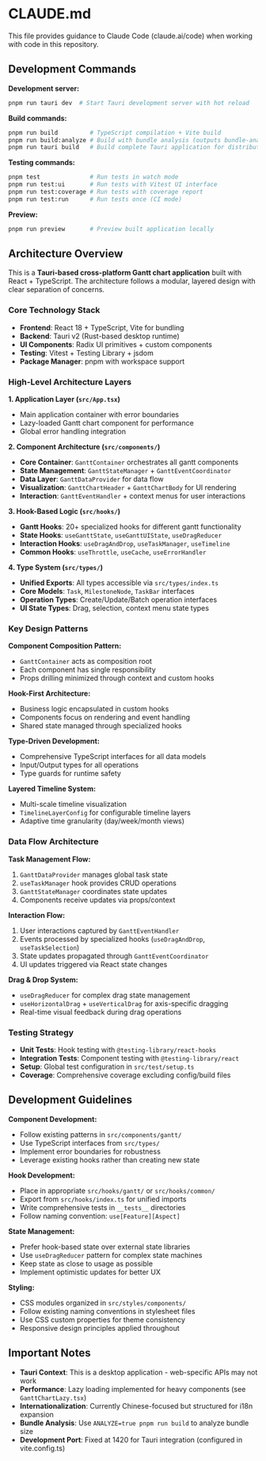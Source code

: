 # CLAUDE.md

This file provides guidance to Claude Code (claude.ai/code) when working with code in this repository.

## Development Commands

**Development server:**
```bash
pnpm run tauri dev  # Start Tauri development server with hot reload
```

**Build commands:**
```bash
pnpm run build         # TypeScript compilation + Vite build
pnpm run build:analyze # Build with bundle analysis (outputs bundle-analysis.html)
pnpm run tauri build   # Build complete Tauri application for distribution
```

**Testing commands:**
```bash
pnpm test              # Run tests in watch mode
pnpm run test:ui       # Run tests with Vitest UI interface
pnpm run test:coverage # Run tests with coverage report
pnpm run test:run      # Run tests once (CI mode)
```

**Preview:**
```bash
pnpm run preview       # Preview built application locally
```

## Architecture Overview

This is a **Tauri-based cross-platform Gantt chart application** built with React + TypeScript. The architecture follows a modular, layered design with clear separation of concerns.

### Core Technology Stack
- **Frontend**: React 18 + TypeScript, Vite for bundling
- **Backend**: Tauri v2 (Rust-based desktop runtime)
- **UI Components**: Radix UI primitives + custom components
- **Testing**: Vitest + Testing Library + jsdom
- **Package Manager**: pnpm with workspace support

### High-Level Architecture Layers

**1. Application Layer (`src/App.tsx`)**
- Main application container with error boundaries
- Lazy-loaded Gantt chart component for performance
- Global error handling integration

**2. Component Architecture (`src/components/`)**
- **Core Container**: `GanttContainer` orchestrates all gantt components
- **State Management**: `GanttStateManager` + `GanttEventCoordinator` 
- **Data Layer**: `GanttDataProvider` for data flow
- **Visualization**: `GanttChartHeader` + `GanttChartBody` for UI rendering
- **Interaction**: `GanttEventHandler` + context menus for user interactions

**3. Hook-Based Logic (`src/hooks/`)**
- **Gantt Hooks**: 20+ specialized hooks for different gantt functionality
- **State Hooks**: `useGanttState`, `useGanttUIState`, `useDragReducer`
- **Interaction Hooks**: `useDragAndDrop`, `useTaskManager`, `useTimeline`
- **Common Hooks**: `useThrottle`, `useCache`, `useErrorHandler`

**4. Type System (`src/types/`)**
- **Unified Exports**: All types accessible via `src/types/index.ts`
- **Core Models**: `Task`, `MilestoneNode`, `TaskBar` interfaces
- **Operation Types**: Create/Update/Batch operation interfaces
- **UI State Types**: Drag, selection, context menu state types

### Key Design Patterns

**Component Composition Pattern:**
- `GanttContainer` acts as composition root
- Each component has single responsibility
- Props drilling minimized through context and custom hooks

**Hook-First Architecture:**
- Business logic encapsulated in custom hooks
- Components focus on rendering and event handling
- Shared state managed through specialized hooks

**Type-Driven Development:**
- Comprehensive TypeScript interfaces for all data models
- Input/Output types for all operations
- Type guards for runtime safety

**Layered Timeline System:**
- Multi-scale timeline visualization
- `TimelineLayerConfig` for configurable timeline layers
- Adaptive time granularity (day/week/month views)

### Data Flow Architecture

**Task Management Flow:**
1. `GanttDataProvider` manages global task state
2. `useTaskManager` hook provides CRUD operations
3. `GanttStateManager` coordinates state updates
4. Components receive updates via props/context

**Interaction Flow:**
1. User interactions captured by `GanttEventHandler`
2. Events processed by specialized hooks (`useDragAndDrop`, `useTaskSelection`)
3. State updates propagated through `GanttEventCoordinator`
4. UI updates triggered via React state changes

**Drag & Drop System:**
- `useDragReducer` for complex drag state management
- `useHorizontalDrag` + `useVerticalDrag` for axis-specific dragging
- Real-time visual feedback during drag operations

### Testing Strategy
- **Unit Tests**: Hook testing with `@testing-library/react-hooks`
- **Integration Tests**: Component testing with `@testing-library/react`
- **Setup**: Global test configuration in `src/test/setup.ts`
- **Coverage**: Comprehensive coverage excluding config/build files

## Development Guidelines

**Component Development:**
- Follow existing patterns in `src/components/gantt/`
- Use TypeScript interfaces from `src/types/`
- Implement error boundaries for robustness
- Leverage existing hooks rather than creating new state

**Hook Development:**
- Place in appropriate `src/hooks/gantt/` or `src/hooks/common/`
- Export from `src/hooks/index.ts` for unified imports
- Write comprehensive tests in `__tests__` directories
- Follow naming convention: `use[Feature][Aspect]`

**State Management:**
- Prefer hook-based state over external state libraries
- Use `useDragReducer` pattern for complex state machines
- Keep state as close to usage as possible
- Implement optimistic updates for better UX

**Styling:**
- CSS modules organized in `src/styles/components/`
- Follow existing naming conventions in stylesheet files
- Use CSS custom properties for theme consistency
- Responsive design principles applied throughout

## Important Notes

- **Tauri Context**: This is a desktop application - web-specific APIs may not work
- **Performance**: Lazy loading implemented for heavy components (see `GanttChartLazy.tsx`)
- **Internationalization**: Currently Chinese-focused but structured for i18n expansion
- **Bundle Analysis**: Use `ANALYZE=true pnpm run build` to analyze bundle size
- **Development Port**: Fixed at 1420 for Tauri integration (configured in vite.config.ts)